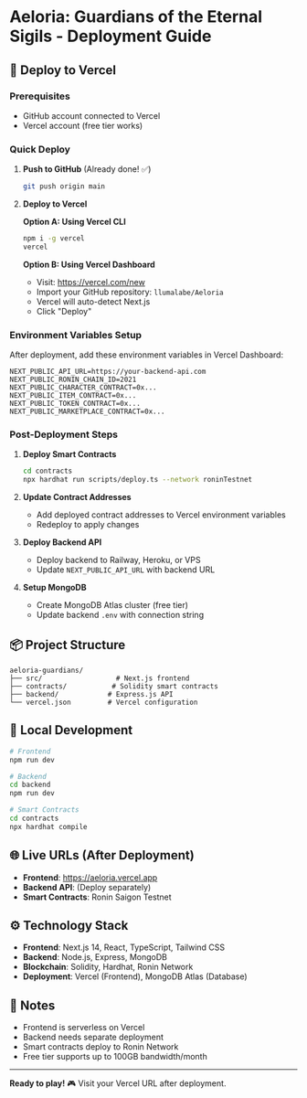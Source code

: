 # Aeloria: Guardians of the Eternal Sigils - Deployment Guide

## 🚀 Deploy to Vercel

### Prerequisites
- GitHub account connected to Vercel
- Vercel account (free tier works)

### Quick Deploy

1. **Push to GitHub** (Already done! ✅)
   ```bash
   git push origin main
   ```

2. **Deploy to Vercel**
   
   **Option A: Using Vercel CLI**
   ```bash
   npm i -g vercel
   vercel
   ```

   **Option B: Using Vercel Dashboard**
   - Visit: https://vercel.com/new
   - Import your GitHub repository: `llumalabe/Aeloria`
   - Vercel will auto-detect Next.js
   - Click "Deploy"

### Environment Variables Setup

After deployment, add these environment variables in Vercel Dashboard:

```
NEXT_PUBLIC_API_URL=https://your-backend-api.com
NEXT_PUBLIC_RONIN_CHAIN_ID=2021
NEXT_PUBLIC_CHARACTER_CONTRACT=0x...
NEXT_PUBLIC_ITEM_CONTRACT=0x...
NEXT_PUBLIC_TOKEN_CONTRACT=0x...
NEXT_PUBLIC_MARKETPLACE_CONTRACT=0x...
```

### Post-Deployment Steps

1. **Deploy Smart Contracts**
   ```bash
   cd contracts
   npx hardhat run scripts/deploy.ts --network roninTestnet
   ```

2. **Update Contract Addresses**
   - Add deployed contract addresses to Vercel environment variables
   - Redeploy to apply changes

3. **Deploy Backend API**
   - Deploy backend to Railway, Heroku, or VPS
   - Update `NEXT_PUBLIC_API_URL` with backend URL

4. **Setup MongoDB**
   - Create MongoDB Atlas cluster (free tier)
   - Update backend `.env` with connection string

## 📦 Project Structure

```
aeloria-guardians/
├── src/                  # Next.js frontend
├── contracts/           # Solidity smart contracts
├── backend/            # Express.js API
└── vercel.json         # Vercel configuration
```

## 🔧 Local Development

```bash
# Frontend
npm run dev

# Backend
cd backend
npm run dev

# Smart Contracts
cd contracts
npx hardhat compile
```

## 🌐 Live URLs (After Deployment)

- **Frontend**: https://aeloria.vercel.app
- **Backend API**: (Deploy separately)
- **Smart Contracts**: Ronin Saigon Testnet

## ⚙️ Technology Stack

- **Frontend**: Next.js 14, React, TypeScript, Tailwind CSS
- **Backend**: Node.js, Express, MongoDB
- **Blockchain**: Solidity, Hardhat, Ronin Network
- **Deployment**: Vercel (Frontend), MongoDB Atlas (Database)

## 📝 Notes

- Frontend is serverless on Vercel
- Backend needs separate deployment
- Smart contracts deploy to Ronin Network
- Free tier supports up to 100GB bandwidth/month

---

**Ready to play!** 🎮 Visit your Vercel URL after deployment.
